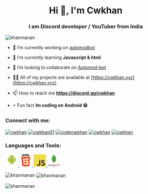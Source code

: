 <h1 align="center">Hi 👋, I'm Cwkhan</h1>
<h3 align="center">I am Discord developer / YouTuber from India</h3>

<p align="left"> <img src="https://komarev.com/ghpvc/?username=khanmanan&label=Profile%20views&color=0e75b6&style=flat" alt="khanmanan" /> </p>

- 🔭 I’m currently working on [automodbot](https://automodbot.com)

- 🌱 I’m currently learning **Javascript & html**

- 👯 I’m looking to collaborate on [Automod-bot](https://github.com/khanmanan/automod-bot)

- 👨‍💻 All of my projects are available at [https://cwkhan.xyz](https://cwkhan.xyz)

- 📫 How to reach me **https://discord.gg/cwkhan**

- ⚡ Fun fact **Im coding on Android 😆**

<h3 align="left">Connect with me:</h3>
<p align="left">
<a href="https://dev.to/cwkhan" target="blank"><img align="center" src="https://cdn.jsdelivr.net/npm/simple-icons@3.0.1/icons/dev-dot-to.svg" alt="cwkhan" height="30" width="40" /></a>
<a href="https://twitter.com/cwkhan01" target="blank"><img align="center" src="https://raw.githubusercontent.com/rahuldkjain/github-profile-readme-generator/master/src/images/icons/Social/twitter.svg" alt="cwkhan01" height="30" width="40" /></a>
<a href="https://instagram.com/codecwkhan" target="blank"><img align="center" src="https://raw.githubusercontent.com/rahuldkjain/github-profile-readme-generator/master/src/images/icons/Social/instagram.svg" alt="codecwkhan" height="30" width="40" /></a>
<a href="https://www.youtube.com/c/cwkhan" target="blank"><img align="center" src="https://raw.githubusercontent.com/rahuldkjain/github-profile-readme-generator/master/src/images/icons/Social/youtube.svg" alt="cwkhan" height="30" width="40" /></a>
<a href="https://discord.gg/cwkhan" target="blank"><img align="center" src="https://raw.githubusercontent.com/rahuldkjain/github-profile-readme-generator/master/src/images/icons/Social/discord.svg" alt="cwkhan" height="30" width="40" /></a>
</p>

<h3 align="left">Languages and Tools:</h3>
<p align="left"> <a href="https://developer.android.com" target="_blank"> <img src="https://raw.githubusercontent.com/devicons/devicon/master/icons/android/android-original-wordmark.svg" alt="android" width="40" height="40"/> </a> <a href="https://www.w3.org/html/" target="_blank"> <img src="https://raw.githubusercontent.com/devicons/devicon/master/icons/html5/html5-original-wordmark.svg" alt="html5" width="40" height="40"/> </a> <a href="https://developer.mozilla.org/en-US/docs/Web/JavaScript" target="_blank"> <img src="https://raw.githubusercontent.com/devicons/devicon/master/icons/javascript/javascript-original.svg" alt="javascript" width="40" height="40"/> </a> <a href="https://www.mongodb.com/" target="_blank"> <img src="https://raw.githubusercontent.com/devicons/devicon/master/icons/mongodb/mongodb-original-wordmark.svg" alt="mongodb" width="40" height="40"/> </a> </p>

<p><img align="left" src="https://github-readme-stats.vercel.app/api/top-langs?username=khanmanan&show_icons=true&locale=en&layout=compact" alt="khanmanan" /></p>

<p>&nbsp;<img align="center" src="https://github-readme-stats.vercel.app/api?username=khanmanan&show_icons=true&locale=en" alt="khanmanan" /></p>

<p><img align="center" src="https://github-readme-streak-stats.herokuapp.com/?user=khanmanan&" alt="khanmanan" /></p>
